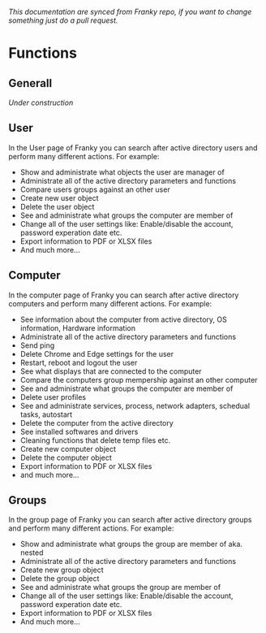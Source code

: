 ﻿_This documentation are synced from Franky repo, if you want to change something just do a pull request._

# Functions
## Generall
_Under construction_

## User

In the User page of Franky you can search after active directory users and perform many different actions.
For example:

* Show and administrate what objects the user are manager of
* Administrate all of the active directory parameters and functions
* Compare users groups against an other user
* Create new user object
* Delete the user object
* See and administrate what groups the computer are member of
* Change all of the user settings like: Enable/disable the account, password experation date etc.
* Export information to PDF or XLSX files
* And much more...

## Computer

In the computer page of Franky you can search after active directory computers and perform many different actions.
For example:

* See information about the computer from active directory, OS information, Hardware information
* Administrate all of the active directory parameters and functions
* Send ping
* Delete Chrome and Edge settings for the user
* Restart, reboot and logout the user
* See what displays that are connected to the computer
* Compare the computers group mempership against an other computer
* See and administrate what groups the computer are member of
* Delete user profiles
* See and administrate services, process, network adapters, schedual tasks, autostart
* Delete the computer from the active directory
* See installed softwares and drivers
* Cleaning functions that delete temp files etc.
* Create new computer object
* Delete the computer object
* Export information to PDF or XLSX files
* and much more...

## Groups

In the group page of Franky you can search after active directory groups and perform many different actions.
For example:

* Show and administrate what groups the group are member of aka. nested
* Administrate all of the active directory parameters and functions
* Create new group object
* Delete the group object
* See and administrate what groups the group are member of
* Change all of the user settings like: Enable/disable the account, password experation date etc.
* Export information to PDF or XLSX files
* And much more...